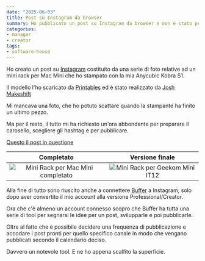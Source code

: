 ```yaml
---
date: "2025-06-03"
title: Post su Instagram da browser
summary: Ho pubblicato un post su Instagram da browser e non è stato per niente banale
categories:
- manager
- creator
tags:
- software-house
---
```



Ho creato un post su [Instagram](https://www.instagram.com/the_neetpiq_lab/) costituito da una serie di foto relative ad un mini rack per Mac Mini che ho stampato con la mia Anycubic Kobra S1.

Il modello l'ho scaricato da [Printables](https://www.printables.com/model/1315483-fully-customizable-ikea-components-parametric) ed è stato realizzato da [Josh Makeshift](https://www.printables.com/@JoshMakeshift)

Mi mancava una foto, che ho potuto scattare quando la stampante ha finito un ultimo pezzo.

Ma per il resto, il tutto mi ha richiesto un'ora abbondante per preparare il carosello, scegliere gli hashtag e per pubblicare.

[Questo il post in questione](https://www.instagram.com/p/DKdJWEONci7/?img_index=1)

Completato | Versione finale
:--------:|:--------:
![Mini Rack per Mac Mini completato](/images/posts/Completed.jpg "Mini Rack per Mac Mini completato") | ![Mini Rack per Geekom Mini IT12](/images/posts/Final-version.jpg "Mini Rack per Geekom Mini IT12")

Alla fine di tutto sono riuscito anche a connettere [Buffer](https://buffer.com/) a Instagram, solo dopo aver convertito il mio account alla versione Professional/Creator.

Ora che c'è almeno un account connesso scopro che Buffer ha tutta una serie di tool per segnarsi le idee per un post, svilupparle e poi pubblicarle.

Oltre al fatto che è possibile decidere una frequenza di pubblicazione e accodare i post pronti per quello specifico canale in modo che vengano pubblicati secondo il calendario deciso.

Davvero un notevole tool. E ne ho appena scalfito la superficie.


